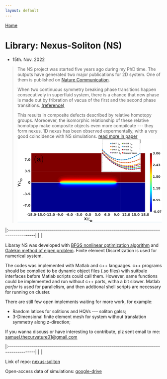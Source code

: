 ```yaml
---
layout: default
---
```


[Home](./)

# Library: Nexus-Soliton (NS)

- 15th. Nov. 2022

> The NS project was started five years ago during my PhD time. The outputs have generated two major publications for 2D system. One of them is published on [Nature Communication](https://www.nature.com/articles/s41467-018-08204-8).
>
> When two continuous symmetry breaking phase transitions happen consecutively in superfluid system, there is a chance that new phase is made out by fribration of vacua of the first and the second phase transitions. [(reference)](https://journals.aps.org/prresearch/abstract/10.1103/PhysRevResearch.2.023263)
>
> This results in composite defects described by relative homotopy groups. Moreoever, the isomorphic relationship of these relative homotopy make composite objects even more compilcate --- they form nexus.
> 1D nexus has been observed expermentally, with a very good coincidence with NS simulations. [read more in paper](https://journals.aps.org/prresearch/abstract/10.1103/PhysRevResearch.2.043356)
![NS](./assets/img/NS.png)

|:-------------------------------------------------------------------------------------------|
|                                                                                            |

Libaray NS was developed with [BFGS nonlinear optimization algorithm](https://en.wikipedia.org/wiki/Broyden–Fletcher–Goldfarb–Shanno_algorithm) and [Galekin method of eigen problem](https://en.wikipedia.org/wiki/Galerkin_method). Finite element Discretization is used for numerical system.

The codes was implemented with Matlab and c++ languages. c++ programs should be complied to be dynamic object files (.so files) with suitbale interfaces before Matlab scripts could call them. However, same functions could be implemented and run without c++ parts, witha a bit slower. Matlab _parfor_ is used for parallelism, and then addtional shell scripts are necessary for running on cluster.

There are still few open implements waiting for more work, for example:
* Random latices for solitions and HQVs --- soliton galss;
* 3-Dimensional finite element mesh for system without translation symmetry along z-direction;

If you wanna discuss or have interesting to contribute, plz sent email to me: samuel.thecurvature01@gmail.com 

|:-------------------------------------------------------------------------------------------|
|                                                                                            |

Link of repo: [nexus-soliton](https://github.com/Quank-hpc/nexus-soliton)

Open-access data of simulations: [google-drive](https://drive.google.com/file/d/13HOa6kd4vHR0ovrWwttvR5hLMJpFJDXU/view?usp=sharing)